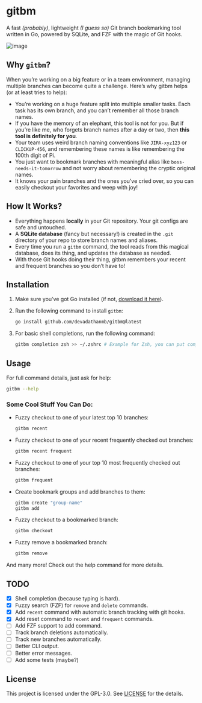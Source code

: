 # gitbm
A fast *(probably)*, lightweight *(I guess so)* Git branch bookmarking tool written in Go, powered by SQLite, and FZF with the magic of Git hooks.

![image](https://github.com/user-attachments/assets/294dcc4b-b6bc-42a7-904f-a041a0c17d31)

## Why `gitbm`?
When you’re working on a big feature or in a team environment, managing multiple branches can become quite a challenge. Here’s why gitbm helps (or at least tries to help):
- You’re working on a huge feature split into multiple smaller tasks. Each task has its own branch, and you can’t remember all those branch names.
- If you have the memory of an elephant, this tool is not for you. But if you’re like me, who forgets branch names after a day or two, then **this tool is definitely for you**.
- Your team uses weird branch naming conventions like `JIRA-xyz123` or `CLICKUP-456`, and remembering these names is like remembering the 100th digit of Pi. 
- You just want to bookmark branches with meaningful alias like `boss-needs-it-tomorrow` and not worry about remembering the cryptic original names.
- It knows your pain branches and the ones you’ve cried over, so you can easily checkout your favorites and weep with joy!


## How It Works?
- Everything happens **locally** in your Git repository. Your git configs are safe and untouched.
- A **SQLite database** (fancy but necessary!) is created in the `.git` directory of your repo to store branch names and aliases.
- Every time you run a `gitbm` command, the tool reads from this magical database, does its thing, and updates the database as needed.
- With those Git hooks doing their thing, gitbm remembers your recent and frequent branches so you don’t have to!

## Installation
1. Make sure you’ve got Go installed (if not, [download it here](https://golang.org/dl/)).
2. Run the following command to install `gitbm`:

    ```bash
    go install github.com/devadathanmb/gitbm@latest
    ```
3. For basic shell completions, run the following command:

    ```bash
    gitbm completion zsh >> ~/.zshrc # Example for Zsh, you can put completion files in more appropriate locations.
    ```

## Usage

For full command details, just ask for help:
```bash
gitbm --help
```

### Some Cool Stuff You Can Do:
- Fuzzy checkout to one of your latest top 10 branches:
    ```bash
    gitbm recent
    ```

- Fuzzy checkout to one of your recent frequently checked out branches:
    ```bash
    gitbm recent frequent
    ```

- Fuzzy checkout to one of your top 10 most frequently checked out branches:
    ```bash
    gitbm frequent
    ```

- Create bookmark groups and add branches to them:
    ```bash
    gitbm create "group-name"
    gitbm add
    ```

- Fuzzy checkout to a bookmarked branch:
    ```bash
    gitbm checkout
    ```

- Fuzzy remove a bookmarked branch:
    ```bash
    gitbm remove
    ```

And many more! Check out the help command for more details.

## TODO
- [x] Shell completion (because typing is hard).
- [x] Fuzzy search (FZF) for `remove` and `delete` commands.
- [x] Add `recent` command with automatic branch tracking with git hooks.
- [x] Add reset command to `recent` and `frequent` commands. 
- [ ] Add FZF support to add command.
- [ ] Track branch deletions automatically.
- [ ] Track new branches automatically.
- [ ] Better CLI output.
- [ ] Better error messages.
- [ ] Add some tests (maybe?)

## License
This project is licensed under the GPL-3.0. See [LICENSE](LICENSE.md) for the details.
